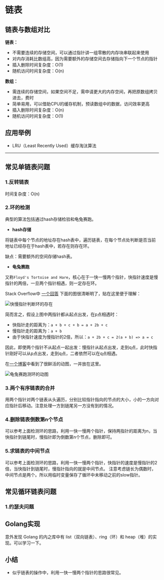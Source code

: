 # 链表

## 链表与数组对比

**链表：**

- 不需要连续的存储空间，可以通过指针讲一组零散的内存块串联起来使用
- 对内存消耗比数组高，因为需要额外的存储空间去存储指向下一个节点的指针
- 插入删除时间复杂度：O(1)
- 随机访问时间复杂度：O(n)

**数组：**

- 需连续的存储空间，如果空间不足，需申请更大的内存空间，再把原数组拷贝进去，费时
- 简单易用，可以借助CPU的缓存机制，预读数组中的数据，访问效率更高
- 插入删除时间复杂度：O(n)
- 随机访问时间复杂度：O(1)

## 应用举例

- LRU（Least Recently Used）缓存淘汰算法

---

## 常见单链表问题

### 1.反转链表

时间复杂度：O(n)

### 2.环的检测

典型的算法包括通过hash存储检验和龟兔赛跑。

- **hash存储**

将链表中每个节点的地址存在hash表中，遍历链表，在每个节点处判断是否当前地址已经存在于hash表中，若存在则存在环。

缺点：需要额外的空间存储hash表。

- **龟兔赛跑**

又称`Floyd's Tortoise and Hare`，核心在于一快一慢两个指针，快指针速度是慢指针的两倍，一旦两个指针相遇，则一定存在环。

Stack Overflow中 [一个回答](https://stackoverflow.com/a/54850855/1594792) 下面的图很清晰明了，贴在这里便于理解：

![快慢指针判断环的存在](https://i.stack.imgur.com/rbtDK.png)

简而言之，假设上图中两指针都从起点出发，在p点相遇时：
- 快指针走的距离为：`a + b + c + b = a + 2b + c`
- 慢指针走的距离为：`a + b`
- 由于快指针速度为慢指针的2倍，所以：`a + 2b + c = 2(a + b) => a = c`

因此，即使两个指针不从起点一起出发：慢指针从起点出发，走到q点，此时快指针刚好可以从p点出发，走到q点，二者依然可以在q点相遇。

在[一个博客](https://kchen.cc/2018/11/06/single-circle-linkedlist-entry-point/)中看到了很鲜活的动图，一并放在这里。

![龟兔赛跑测环的动图](http://data.kchen.cc/mac_af-b9a73ed3596db8a22fbc97f6f6abc35f.gif-origin)

### 3.两个有序链表的合并

用两个指针对两个链表从头遍历，分别比较指针指向的节点的大小，小的一方向对应指针后移动。注意处理一方到链尾另一方没有到的情况。

### 4.删除链表倒数第n个节点

可以参考上面检测环的思路，利用一快一慢两个指针，保持两指针的距离为n，当快指针到链尾时，慢指针即为倒数第n个节点，删除即可。

### 5.求链表的中间节点

可以参考上面检测环的思路，利用一快一慢两个指针，快指针的速度是慢指针的2倍，当快指针到链尾时，慢指针指向的就是中间节点。
注意考虑链长为偶数时，中间节点是两个。所以用临时变量保存了循环中未移动之前的slow指针。


## 常见循环链表问题

### 1.约瑟夫问题

## Golang实现

意外发现 Golang 的内之库中有 list（双向链表）、ring（环）和 heap（堆）的实现。可以学习一下。

## 小结

- 似乎链表的操作中，利用一快一慢两个指针的思路很常见。